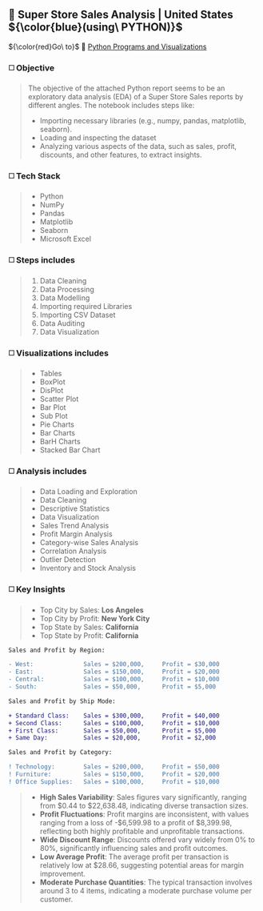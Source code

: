 ## 🔳 Super Store Sales Analysis | United States ${\color{blue}(using\ PYTHON)}$

${\color{red}Go\ to}$ 🔗 [Python Programs and Visualizations](https://github.com/ialam085/Super_Store_Sales_Analysis_PYTHON/blob/main/Super_Store_Sales.ipynb)

### ◻️ Objective

>The objective of the attached Python report seems to be an exploratory data analysis (EDA) of a Super Store Sales reports by different angles. The notebook includes steps like:
>
>- Importing necessary libraries (e.g., numpy, pandas, matplotlib, seaborn).
>- Loading and inspecting the dataset
>- Analyzing various aspects of the data, such as sales, profit, discounts, and other features, to extract insights.

### ◻️ Tech Stack

>- Python
>- NumPy
>- Pandas
>- Matplotlib
>- Seaborn
>- Microsoft Excel

### ◻️ Steps includes

>1. Data Cleaning
>2. Data Processing
>3. Data Modelling
>4. Importing required Libraries
>5. Importing CSV Dataset
>6. Data Auditing
>8. Data Visualization

### ◻️ Visualizations includes

>- Tables
>- BoxPlot
>- DisPlot
>- Scatter Plot
>- Bar Plot
>- Sub Plot
>- Pie Charts
>- Bar Charts
>- BarH Charts
>- Stacked Bar Chart

### ◻️ Analysis includes

>- Data Loading and Exploration
>- Data Cleaning
>- Descriptive Statistics
>- Data Visualization
>- Sales Trend Analysis
>- Profit Margin Analysis
>- Category-wise Sales Analysis
>- Correlation Analysis
>- Outlier Detection
>- Inventory and Stock Analysis

### ◻️ Key Insights

>- Top City by Sales: **Los Angeles**
>- Top City by Profit: **New York City**
>- Top State by Sales: **California**
>- Top State by Profit: **California**

```diff
Sales and Profit by Region:

- West:              Sales = $200,000,     Profit = $30,000
- East:              Sales = $150,000,     Profit = $20,000
- Central:           Sales = $100,000,     Profit = $10,000
- South:             Sales = $50,000,      Profit = $5,000
```
```diff
Sales and Profit by Ship Mode:

+ Standard Class:    Sales = $300,000,     Profit = $40,000
+ Second Class:      Sales = $100,000,     Profit = $10,000
+ First Class:       Sales = $50,000,      Profit = $5,000
+ Same Day:          Sales = $20,000,      Profit = $2,000
```
```diff
Sales and Profit by Category:

! Technology:        Sales = $200,000,     Profit = $50,000
! Furniture:         Sales = $150,000,     Profit = $20,000
! Office Supplies:   Sales = $100,000,     Profit = $10,000
```

>- **High Sales Variability**: Sales figures vary significantly, ranging from $0.44 to $22,638.48, indicating diverse transaction sizes.
>- **Profit Fluctuations**: Profit margins are inconsistent, with values ranging from a loss of -$6,599.98 to a profit of $8,399.98, reflecting both highly profitable and unprofitable transactions.
>- **Wide Discount Range**: Discounts offered vary widely from 0% to 80%, significantly influencing sales and profit outcomes.
>- **Low Average Profit**: The average profit per transaction is relatively low at $28.66, suggesting potential areas for margin improvement.
>- **Moderate Purchase Quantities**: The typical transaction involves around 3 to 4 items, indicating a moderate purchase volume per customer.
